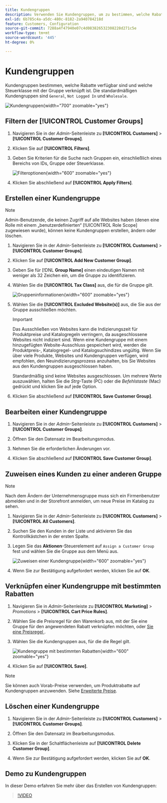 ```yaml
---
title: Kundengruppen
description: Verwenden Sie Kundengruppen, um zu bestimmen, welche Rabatte Kunden zur Verfügung stehen, die einer Gruppe zugeordnet sind, und um die Steuerklasse zu bestimmen, die der Gruppe zugeordnet ist.
exl-id: 6b785c4a-a5dc-480c-8182-2a940784218d
feature: Customers, Configuration
source-git-commit: 7288a4f47940e07c4d083826532308228d271c5e
workflow-type: tm+mt
source-wordcount: '445'
ht-degree: 0%

---
```


# Kundengruppen

Kundengruppen bestimmen, welche Rabatte verfügbar sind und welche Steuerklasse mit der Gruppe verknüpft ist. Die standardmäßigen Kundengruppen sind `General`, `Not Logged In` und `Wholesale`.

![Kundengruppen](assets/customer-groups.png){width="700" zoomable="yes"}

## Filtern der [!UICONTROL Customer Groups]

1. Navigieren Sie in der _Admin_-Seitenleiste zu **[!UICONTROL Customers]** > **[!UICONTROL Customer Groups]**.

1. Klicken Sie auf **[!UICONTROL Filters]**.

1. Geben Sie Kriterien für die Suche nach Gruppen ein, einschließlich eines Bereichs von IDs, Gruppe oder Steuerklasse.

   ![Filteroptionen](assets/groups-filters.png){width="600" zoomable="yes"}

1. Klicken Sie abschließend auf **[!UICONTROL Apply Filters]**.

## Erstellen einer Kundengruppe

>[!NOTE]
>
>Admin-Benutzende, die keinen Zugriff auf alle Websites haben (denen eine Rolle mit einem „benutzerdefinierten“ [!UICONTROL Role Scope] zugewiesen wurde), können keine Kundengruppen erstellen, ändern oder löschen.

1. Navigieren Sie in der _Admin_-Seitenleiste zu **[!UICONTROL Customers]** > **[!UICONTROL Customer Groups]**.

1. Klicken Sie auf **[!UICONTROL Add New Customer Group]**.

1. Geben Sie für [!DNL **Group Name]** einen eindeutigen Namen mit weniger als 32 Zeichen ein, um die Gruppe zu identifizieren.

1. Wählen Sie die **[!UICONTROL Tax Class]** aus, die für die Gruppe gilt.

   ![Gruppeninformationen](assets/group-information.png){width="600" zoomable="yes"}

1. Wählen Sie die **[!UICONTROL Excluded Website(s)]** aus, die Sie aus der Gruppe ausschließen möchten.

   >[!IMPORTANT]
   >
   >Das Ausschließen von Websites kann die Indizierungszeit für Produktpreise und Katalogregeln verringern, da ausgeschlossene Websites nicht indiziert sind. Wenn eine Kundengruppe mit einem hinzugefügten Website-Ausschluss gespeichert wird, werden die Produktpreis-, Katalogregel- und Katalogsuchindizes ungültig. Wenn Sie über viele Produkte, Websites und Kundengruppen verfügen, wird empfohlen, den Neuindizierungsprozess anzuhalten, bis Sie Websites aus den Kundengruppen ausgeschlossen haben.

   Standardmäßig sind keine Websites ausgeschlossen. Um mehrere Werte auszuwählen, halten Sie die _Strg_-Taste (PC) oder die _Befehlstaste_ (Mac) gedrückt und klicken Sie auf jede Option.

1. Klicken Sie abschließend auf **[!UICONTROL Save Customer Group]**.

## Bearbeiten einer Kundengruppe

1. Navigieren Sie in der _Admin_-Seitenleiste zu **[!UICONTROL Customers]** > **[!UICONTROL Customer Groups]**.

1. Öffnen Sie den Datensatz im Bearbeitungsmodus.

1. Nehmen Sie die erforderlichen Änderungen vor.

1. Klicken Sie abschließend auf **[!UICONTROL Save Customer Group]**.

## Zuweisen eines Kunden zu einer anderen Gruppe

>[!NOTE]
>
>Nach dem Ändern der Unternehmensgruppe muss sich ein Firmenbenutzer abmelden und in der Storefront anmelden, um neue Preise im Katalog zu sehen.

1. Navigieren Sie in der _Admin_-Seitenleiste zu **[!UICONTROL Customers]** > **[!UICONTROL All Customers]**.

1. Suchen Sie den Kunden in der Liste und aktivieren Sie das Kontrollkästchen in der ersten Spalte.

1. Legen Sie das **Aktionen**-Steuerelement auf `Assign a Customer Group` fest und wählen Sie die Gruppe aus dem Menü aus.

   ![Zuweisen einer Kundengruppe](assets/group-assign.png){width="600" zoomable="yes"}

1. Wenn Sie zur Bestätigung aufgefordert werden, klicken Sie auf **OK**.

## Verknüpfen einer Kundengruppe mit bestimmten Rabatten

1. Navigieren Sie in _Admin_-Seitenleiste zu **[!UICONTROL Marketing]** > _Promotions_ > **[!UICONTROL Cart Price Rules]**.

1. Wählen Sie die Preisregel für den Warenkorb aus, mit der Sie eine Gruppe für den angewendeten Rabatt verknüpfen möchten, oder [ Sie eine Preisregel ](../merchandising-promotions/price-rules-catalog.md).

1. Wählen Sie die Kundengruppen aus, für die die Regel gilt.

   ![Kundengruppe mit bestimmten Rabatten](assets/group-discount.png){width="600" zoomable="yes"}

1. Klicken Sie auf **[!UICONTROL Save]**.

>[!NOTE]
>
> Sie können auch Vorab-Preise verwenden, um Produktrabatte auf Kundengruppen anzuwenden. Siehe [Erweiterte Preise](../catalog/product-price-group.md).

## Löschen einer Kundengruppe

1. Navigieren Sie in der _Admin_-Seitenleiste zu **[!UICONTROL Customers]** > **[!UICONTROL Customer Groups]**.

1. Öffnen Sie den Datensatz im Bearbeitungsmodus.

1. Klicken Sie in der Schaltflächenleiste auf **[!UICONTROL Delete Customer Group]**.

1. Wenn Sie zur Bestätigung aufgefordert werden, klicken Sie auf **OK**.

## Demo zu Kundengruppen

In dieser Demo erfahren Sie mehr über das Erstellen von Kundengruppen:

>[!VIDEO](https://video.tv.adobe.com/v/343660/?quality=12&learn=on)

